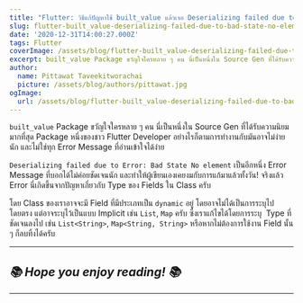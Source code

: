 ```yaml
---
title: "Flutter: วิธีแก้ปัญหาใช้ built_value แล้วเจอ Deserializing failed due to Error: Bad State No element"
slug: flutter-built_value-deserializing-failed-due-to-bad-state-no-element
date: '2020-12-31T14:00:27.000Z'
tags: Flutter
coverImage: /assets/blog/flutter-built_value-deserializing-failed-due-to-bad-state-no-element/cover.jpeg
excerpt: built_value Package ขวัญใจใครหลาย ๆ คน นี่เป็นหนึ่งใน Source Gen ที่ได้รับความนิยมมากที่สุด Package หนึ่งของชาว Flutter Developer อย่างไรก็ตามการทำงานกับมันอาจไม่ง่ายนัก และไม่ใช่ทุก Error Message ที่อ่านเข้าใจได้ง่าย
author:
  name: Pittawat Taveekitworachai
  picture: /assets/blog/authors/pittawat.jpg
ogImage:
  url: /assets/blog/flutter-built_value-deserializing-failed-due-to-bad-state-no-element/cover.jpeg
---
```


`built_value` Package ขวัญใจใครหลาย ๆ คน นี่เป็นหนึ่งใน Source Gen ที่ได้รับความนิยมมากที่สุด Package หนึ่งของชาว Flutter Developer อย่างไรก็ตามการทำงานกับมันอาจไม่ง่ายนัก และไม่ใช่ทุก Error Message ที่อ่านเข้าใจได้ง่าย

`Deserializing failed due to Error: Bad State No element` เป็นอีกหนึ่ง Error Message ที่บอกได้ไม่ค่อยชัดเจนนัก และทำให้ผู้เขียนเองเคยงมกับการแก้มาแล้วทั้งวัน! จริงแล้ว Error นี่เกิดขึ้นจากปัญหาเกี่ยวกับ Type ของ Fields ใน Class ครับ

โดย Class ของเราอาจจะมี Field ที่มีประเภทเป็น `dynamic` อยู่ โดยอาจไม่ได้เป็นการระบุไปโดยตรง แต่อาจระบุไว้เป็นแบบ Implicit เช่น `List`, `Map` ครับ ซึ่งเราแก้ไขได้โดยการระบุ  Type ที่ชัดเจนลงไป เช่น `List<String>`, `Map<String, String>` หรือหากไม่ต้องการใช้งาน Field นั้น ๆ ก็ลบทิ้งได้ครับ

---

## *📚 Hope you enjoy reading! 📚*

---
